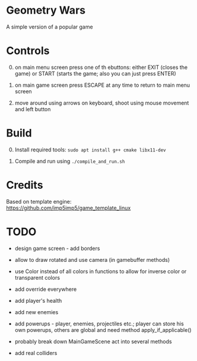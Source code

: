 # Geometry Wars

A simple version of a popular game

# Controls

0. on main menu screen press one of th ebuttons: either EXIT (closes the game) or START (starts the game; also you can just press ENTER)

1. on main game screen press ESCAPE at any time to return to main menu screen

2. move around using arrows on keyboard, shoot using mouse movement and left button

# Build

0. Install required tools: `sudo apt install g++ cmake libx11-dev`

1. Compile and run using `./compile_and_run.sh`

# Credits

Based on template engine: https://github.com/imp5imp5/game_template_linux

# TODO

- design game screen - add borders

- allow to draw rotated and use camera (in gamebuffer methods)


- use Color instead of all colors in functions to allow for inverse color or transparent colors

- add override everywhere


- add player's health

- add new enemies

- add powerups - player, enemies, projectiles etc.; player can store his own powerups, others are global and need method apply_if_applicable()


- probably break down MainGameScene act into several methods

- add real colliders
